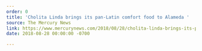 ```yaml
---
order: 0
title: 'Cholita Linda brings its pan-Latin comfort food to Alameda '
source: The Mercury News
link: https://www.mercurynews.com/2018/08/28/cholita-linda-brings-its-pan-latin-comfort-food-to-alameda/
date: 2018-08-28 00:00:00 -0700

---
```

